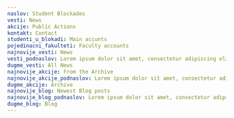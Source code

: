 ```yaml
---
naslov: Student Blockades
vesti: News
akcije: Public Actions
kontakt: Contact
studenti_u_blokadi: Main accunts
pojedinacni_fakulteti: Faculty accounts
najnovije_vesti: News
vesti_podnaslov: Lorem ipsum dolor sit amet, consectetur adipiscing elit. Phasellus maximus consectetur sem pulvinar pellentesque. Sed in egestas massa. Quisque at arcu id ante tincidunt eleifend. Aliquam dapibus augue lacus, quis bibendum erat iaculis id. In viverra auctor lectus in congue. Quisque at arcu id ante tincidunt eleifend. Aliquam dapibus augue lacus, quis bibendum erat iaculis id.
dugme_vesti: All News
najnovije_akcije: From the Archive
najnovije_akcije_podnaslov: Lorem ipsum dolor sit amet, consectetur adipiscing elit. Phasellus maximus consectetur sem pulvinar pellentesque. Sed in egestas massa. Quisque at arcu id ante tincidunt eleifend. Aliquam dapibus augue lacus, quis bibendum erat iaculis id. In viverra auctor lectus in congue. Quisque at arcu id ante tincidunt eleifend. Aliquam dapibus augue lacus, quis bibendum erat iaculis id.
dugme_akcije: Archive
najnovije_blog: Newest Blog posts
najnovije_blog_podnaslov: Lorem ipsum dolor sit amet, consectetur adipiscing elit. Phasellus maximus consectetur sem pulvinar pellentesque. Sed in egestas massa. Quisque at arcu id ante tincidunt eleifend. Aliquam dapibus augue lacus, quis bibendum erat iaculis id. In viverra auctor lectus in congue. Quisque at arcu id ante tincidunt eleifend. Aliquam dapibus augue lacus, quis bibendum erat iaculis id.
dugme_blog: Blog
---
```

